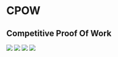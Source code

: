 <h1>CPOW</h1>
<h2>Competitive Proof Of Work</h2>
<div align = left>
  <img src="https://img.shields.io/badge/Python-3776AB?style=for-the-badge&logo=python&logoColor=white"> 
  <img src="https://img.shields.io/badge/Flask-000000?style=for-the-badge&logo=flask&logoColor=white"> 
  <img src="https://img.shields.io/badge/html5-E34F26?style=for-the-badge&logo=html5&logoColor=white"> 
  <img src="https://img.shields.io/badge/Blockchain-AB300?style=for-the-badge&logo=bitcoin&logoColor=white"> 
</div>

